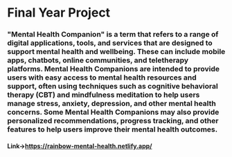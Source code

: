 # Final Year Project

### "Mental Health Companion" is a term that refers to a range of digital applications, tools, and services that are designed to support mental health and wellbeing. These can include mobile apps, chatbots, online communities, and teletherapy platforms. Mental Health Companions are intended to provide users with easy access to mental health resources and support, often using techniques such as cognitive behavioral therapy (CBT) and mindfulness meditation to help users manage stress, anxiety, depression, and other mental health concerns. Some Mental Health Companions may also provide personalized recommendations, progress tracking, and other features to help users improve their mental health outcomes.

#### Link->https://rainbow-mental-health.netlify.app/
